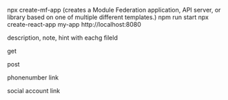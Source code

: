 npx create-mf-app (creates a Module Federation application, API server, or library based on one of multiple different templates.)
npm run start
npx create-react-app my-app
 http://localhost:8080

 description, note, hint with eachg fileld 

  

get 

post 

  

phonenumber link 

social account link 
